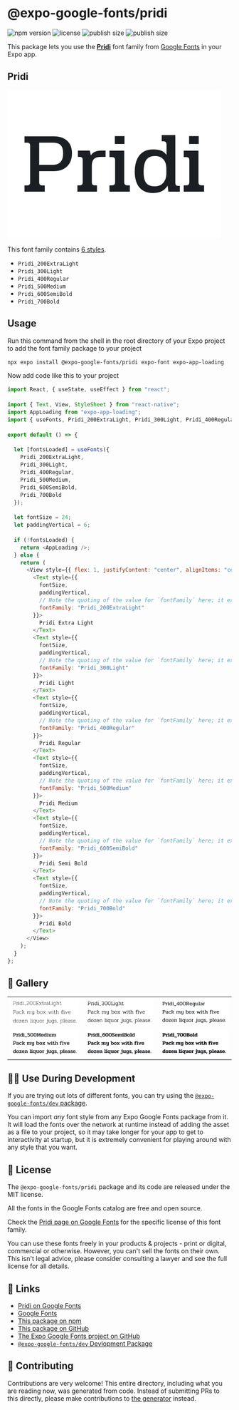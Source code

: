 # @expo-google-fonts/pridi

![npm version](https://flat.badgen.net/npm/v/@expo-google-fonts/pridi)
![license](https://flat.badgen.net/github/license/expo/google-fonts)
![publish size](https://flat.badgen.net/packagephobia/install/@expo-google-fonts/pridi)
![publish size](https://flat.badgen.net/packagephobia/publish/@expo-google-fonts/pridi)

This package lets you use the [**Pridi**](https://fonts.google.com/specimen/Pridi) font family from [Google Fonts](https://fonts.google.com/) in your Expo app.

## Pridi

![Pridi](./font-family.png)

This font family contains [6 styles](#-gallery).

- `Pridi_200ExtraLight`
- `Pridi_300Light`
- `Pridi_400Regular`
- `Pridi_500Medium`
- `Pridi_600SemiBold`
- `Pridi_700Bold`

## Usage

Run this command from the shell in the root directory of your Expo project to add the font family package to your project

```sh
npx expo install @expo-google-fonts/pridi expo-font expo-app-loading
```

Now add code like this to your project

```js
import React, { useState, useEffect } from "react";

import { Text, View, StyleSheet } from "react-native";
import AppLoading from "expo-app-loading";
import { useFonts, Pridi_200ExtraLight, Pridi_300Light, Pridi_400Regular, Pridi_500Medium, Pridi_600SemiBold, Pridi_700Bold } from '@expo-google-fonts/pridi';

export default () => {

  let [fontsLoaded] = useFonts({
    Pridi_200ExtraLight, 
    Pridi_300Light, 
    Pridi_400Regular, 
    Pridi_500Medium, 
    Pridi_600SemiBold, 
    Pridi_700Bold
  });

  let fontSize = 24;
  let paddingVertical = 6;

  if (!fontsLoaded) {
    return <AppLoading />;
  } else {
    return (
      <View style={{ flex: 1, justifyContent: "center", alignItems: "center" }}>
        <Text style={{
          fontSize,
          paddingVertical,
          // Note the quoting of the value for `fontFamily` here; it expects a string!
          fontFamily: "Pridi_200ExtraLight"
        }}>
          Pridi Extra Light
        </Text>
        <Text style={{
          fontSize,
          paddingVertical,
          // Note the quoting of the value for `fontFamily` here; it expects a string!
          fontFamily: "Pridi_300Light"
        }}>
          Pridi Light
        </Text>
        <Text style={{
          fontSize,
          paddingVertical,
          // Note the quoting of the value for `fontFamily` here; it expects a string!
          fontFamily: "Pridi_400Regular"
        }}>
          Pridi Regular
        </Text>
        <Text style={{
          fontSize,
          paddingVertical,
          // Note the quoting of the value for `fontFamily` here; it expects a string!
          fontFamily: "Pridi_500Medium"
        }}>
          Pridi Medium
        </Text>
        <Text style={{
          fontSize,
          paddingVertical,
          // Note the quoting of the value for `fontFamily` here; it expects a string!
          fontFamily: "Pridi_600SemiBold"
        }}>
          Pridi Semi Bold
        </Text>
        <Text style={{
          fontSize,
          paddingVertical,
          // Note the quoting of the value for `fontFamily` here; it expects a string!
          fontFamily: "Pridi_700Bold"
        }}>
          Pridi Bold
        </Text>
      </View>
    );
  }
};
```

## 🔡 Gallery


||||
|-|-|-|
|![Pridi_200ExtraLight](./Pridi_200ExtraLight.ttf.png)|![Pridi_300Light](./Pridi_300Light.ttf.png)|![Pridi_400Regular](./Pridi_400Regular.ttf.png)||
|![Pridi_500Medium](./Pridi_500Medium.ttf.png)|![Pridi_600SemiBold](./Pridi_600SemiBold.ttf.png)|![Pridi_700Bold](./Pridi_700Bold.ttf.png)||


## 👩‍💻 Use During Development

If you are trying out lots of different fonts, you can try using the [`@expo-google-fonts/dev` package](https://github.com/expo/google-fonts/tree/master/font-packages/dev#readme).

You can import _any_ font style from any Expo Google Fonts package from it. It will load the fonts over the network at runtime instead of adding the asset as a file to your project, so it may take longer for your app to get to interactivity at startup, but it is extremely convenient for playing around with any style that you want.


## 📖 License

The `@expo-google-fonts/pridi` package and its code are released under the MIT license.

All the fonts in the Google Fonts catalog are free and open source.

Check the [Pridi page on Google Fonts](https://fonts.google.com/specimen/Pridi) for the specific license of this font family.

You can use these fonts freely in your products & projects - print or digital, commercial or otherwise. However, you can't sell the fonts on their own. This isn't legal advice, please consider consulting a lawyer and see the full license for all details.

## 🔗 Links

- [Pridi on Google Fonts](https://fonts.google.com/specimen/Pridi)
- [Google Fonts](https://fonts.google.com/)
- [This package on npm](https://www.npmjs.com/package/@expo-google-fonts/pridi)
- [This package on GitHub](https://github.com/expo/google-fonts/tree/master/font-packages/pridi)
- [The Expo Google Fonts project on GitHub](https://github.com/expo/google-fonts)
- [`@expo-google-fonts/dev` Devlopment Package](https://github.com/expo/google-fonts/tree/master/font-packages/dev)

## 🤝 Contributing

Contributions are very welcome! This entire directory, including what you are reading now, was generated from code. Instead of submitting PRs to this directly, please make contributions to [the generator](https://github.com/expo/google-fonts/tree/master/packages/generator) instead.
